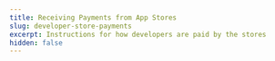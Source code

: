 ```yaml
---
title: Receiving Payments from App Stores
slug: developer-store-payments
excerpt: Instructions for how developers are paid by the stores
hidden: false
---
```

